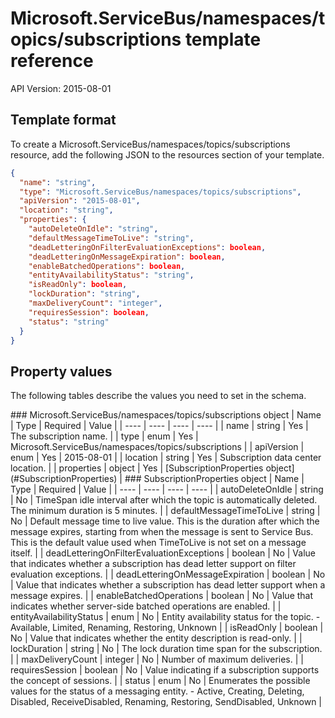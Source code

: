 # Microsoft.ServiceBus/namespaces/topics/subscriptions template reference
API Version: 2015-08-01
## Template format

To create a Microsoft.ServiceBus/namespaces/topics/subscriptions resource, add the following JSON to the resources section of your template.

```json
{
  "name": "string",
  "type": "Microsoft.ServiceBus/namespaces/topics/subscriptions",
  "apiVersion": "2015-08-01",
  "location": "string",
  "properties": {
    "autoDeleteOnIdle": "string",
    "defaultMessageTimeToLive": "string",
    "deadLetteringOnFilterEvaluationExceptions": boolean,
    "deadLetteringOnMessageExpiration": boolean,
    "enableBatchedOperations": boolean,
    "entityAvailabilityStatus": "string",
    "isReadOnly": boolean,
    "lockDuration": "string",
    "maxDeliveryCount": "integer",
    "requiresSession": boolean,
    "status": "string"
  }
}
```
## Property values

The following tables describe the values you need to set in the schema.

<a id="Microsoft.ServiceBus/namespaces/topics/subscriptions" />
### Microsoft.ServiceBus/namespaces/topics/subscriptions object
|  Name | Type | Required | Value |
|  ---- | ---- | ---- | ---- |
|  name | string | Yes | The subscription name. |
|  type | enum | Yes | Microsoft.ServiceBus/namespaces/topics/subscriptions |
|  apiVersion | enum | Yes | 2015-08-01 |
|  location | string | Yes | Subscription data center location. |
|  properties | object | Yes | [SubscriptionProperties object](#SubscriptionProperties) |


<a id="SubscriptionProperties" />
### SubscriptionProperties object
|  Name | Type | Required | Value |
|  ---- | ---- | ---- | ---- |
|  autoDeleteOnIdle | string | No | TimeSpan idle interval after which the topic is automatically deleted. The minimum duration is 5 minutes. |
|  defaultMessageTimeToLive | string | No | Default message time to live value. This is the duration after which the message expires, starting from when the message is sent to Service Bus. This is the default value used when TimeToLive is not set on a message itself. |
|  deadLetteringOnFilterEvaluationExceptions | boolean | No | Value that indicates whether a subscription has dead letter support on filter evaluation exceptions. |
|  deadLetteringOnMessageExpiration | boolean | No | Value that indicates whether a subscription has dead letter support when a message expires. |
|  enableBatchedOperations | boolean | No | Value that indicates whether server-side batched operations are enabled. |
|  entityAvailabilityStatus | enum | No | Entity availability status for the topic. - Available, Limited, Renaming, Restoring, Unknown |
|  isReadOnly | boolean | No | Value that indicates whether the entity description is read-only. |
|  lockDuration | string | No | The lock duration time span for the subscription. |
|  maxDeliveryCount | integer | No | Number of maximum deliveries. |
|  requiresSession | boolean | No | Value indicating if a subscription supports the concept of sessions. |
|  status | enum | No | Enumerates the possible values for the status of a messaging entity. - Active, Creating, Deleting, Disabled, ReceiveDisabled, Renaming, Restoring, SendDisabled, Unknown |

